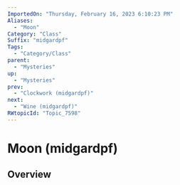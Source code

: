 ```yaml
---
ImportedOn: "Thursday, February 16, 2023 6:10:23 PM"
Aliases:
  - "Moon"
Category: "Class"
Suffix: "midgardpf"
Tags:
  - "Category/Class"
parent:
  - "Mysteries"
up:
  - "Mysteries"
prev:
  - "Clockwork (midgardpf)"
next:
  - "Wine (midgardpf)"
RWtopicId: "Topic_7598"
---
```

# Moon (midgardpf)
## Overview
